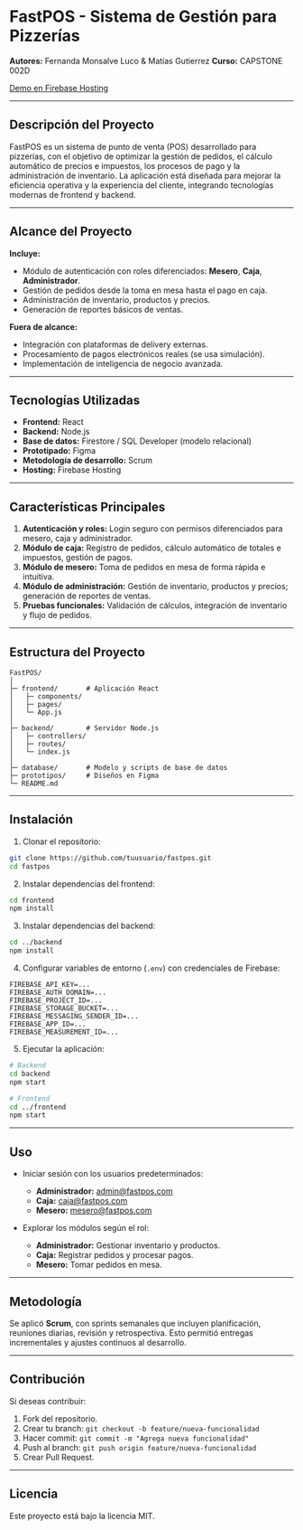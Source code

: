 # FastPOS - Sistema de Gestión para Pizzerías

**Autores:** Fernanda Monsalve Luco & Matías Gutierrez
**Curso:** CAPSTONE 002D

[Demo en Firebase Hosting](https://fastpos-pizzeria.web.app)

---

## Descripción del Proyecto

FastPOS es un sistema de punto de venta (POS) desarrollado para pizzerías, con el objetivo de optimizar la gestión de pedidos, el cálculo automático de precios e impuestos, los procesos de pago y la administración de inventario. La aplicación está diseñada para mejorar la eficiencia operativa y la experiencia del cliente, integrando tecnologías modernas de frontend y backend.

---

## Alcance del Proyecto

**Incluye:**

* Módulo de autenticación con roles diferenciados: **Mesero**, **Caja**, **Administrador**.
* Gestión de pedidos desde la toma en mesa hasta el pago en caja.
* Administración de inventario, productos y precios.
* Generación de reportes básicos de ventas.

**Fuera de alcance:**

* Integración con plataformas de delivery externas.
* Procesamiento de pagos electrónicos reales (se usa simulación).
* Implementación de inteligencia de negocio avanzada.

---

## Tecnologías Utilizadas

* **Frontend:** React
* **Backend:** Node.js
* **Base de datos:** Firestore / SQL Developer (modelo relacional)
* **Prototipado:** Figma
* **Metodología de desarrollo:** Scrum
* **Hosting:** Firebase Hosting

---

## Características Principales

1. **Autenticación y roles:** Login seguro con permisos diferenciados para mesero, caja y administrador.
2. **Módulo de caja:** Registro de pedidos, cálculo automático de totales e impuestos, gestión de pagos.
3. **Módulo de mesero:** Toma de pedidos en mesa de forma rápida e intuitiva.
4. **Módulo de administración:** Gestión de inventario, productos y precios; generación de reportes de ventas.
5. **Pruebas funcionales:** Validación de cálculos, integración de inventario y flujo de pedidos.

---

## Estructura del Proyecto

```
FastPOS/
│
├─ frontend/       # Aplicación React
│   ├─ components/
│   ├─ pages/
│   └─ App.js
│
├─ backend/        # Servidor Node.js
│   ├─ controllers/
│   ├─ routes/
│   └─ index.js
│
├─ database/       # Modelo y scripts de base de datos
├─ prototipos/     # Diseños en Figma
└─ README.md
```

---

## Instalación

1. Clonar el repositorio:

```bash
git clone https://github.com/tuusuario/fastpos.git
cd fastpos
```

2. Instalar dependencias del frontend:

```bash
cd frontend
npm install
```

3. Instalar dependencias del backend:

```bash
cd ../backend
npm install
```

4. Configurar variables de entorno (`.env`) con credenciales de Firebase:

```
FIREBASE_API_KEY=...
FIREBASE_AUTH_DOMAIN=...
FIREBASE_PROJECT_ID=...
FIREBASE_STORAGE_BUCKET=...
FIREBASE_MESSAGING_SENDER_ID=...
FIREBASE_APP_ID=...
FIREBASE_MEASUREMENT_ID=...
```

5. Ejecutar la aplicación:

```bash
# Backend
cd backend
npm start

# Frontend
cd ../frontend
npm start
```

---

## Uso

* Iniciar sesión con los usuarios predeterminados:

  * **Administrador:** [admin@fastpos.com](mailto:admin@fastpos.com)
  * **Caja:** [caja@fastpos.com](mailto:caja@fastpos.com)
  * **Mesero:** [mesero@fastpos.com](mailto:mesero@fastpos.com)
* Explorar los módulos según el rol:

  * **Administrador:** Gestionar inventario y productos.
  * **Caja:** Registrar pedidos y procesar pagos.
  * **Mesero:** Tomar pedidos en mesa.

---

## Metodología

Se aplicó **Scrum**, con sprints semanales que incluyen planificación, reuniones diarias, revisión y retrospectiva. Esto permitió entregas incrementales y ajustes continuos al desarrollo.

---

## Contribución

Si deseas contribuir:

1. Fork del repositorio.
2. Crear tu branch: `git checkout -b feature/nueva-funcionalidad`
3. Hacer commit: `git commit -m "Agrega nueva funcionalidad"`
4. Push al branch: `git push origin feature/nueva-funcionalidad`
5. Crear Pull Request.

---

## Licencia

Este proyecto está bajo la licencia MIT.

